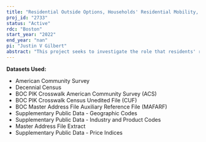 ```yaml
---
title: "Residential Outside Options, Households' Residential Mobility, and the Welfare Effects of Place-Based Policies and Gentrification"
proj_id: "2733"
status: "Active"
rdc: "Boston"
start_year: "2022"
end_year: "nan"
pi: "Justin V Gilbert"
abstract: "This project seeks to investigate the role that residents' residential outside options - defined as the expected welfare loss experienced by residents who are displaced from their current neighborhood - play in determining the impacts of neighborhood change and place-based policies on residential mobility and other outcomes. We specify a simple model of residential choice from which we derive a measure of residents' residential outside options that depends on the cross-sectional distribution of similar households across neighborhoods. Using the Census Bureau's Decennial Census and American Community Survey data, as well as the MAFARF/MAFX, we will estimate the impacts of neighborhood change driven by rising demand for inner-city urban housing on incumbent residents and how these impacts depend on incumbent residents' residential outside options. Similarly, we will estimate the impacts of place-based policies and how these impacts depend on residential outside options. The place-based policies we plan to analyze include rent control policies, housing choice vouchers, changes in zoning restrictions, changes to school funding formulas, taxes and subsidies for new housing development, and affordable housing requirements."
---
```


**Datasets Used:**

  - American Community Survey 
  - Decennial Census 
  - BOC PIK Crosswalk American Community Survey (ACS) 
  - BOC PIK Crosswalk Census Unedited File (CUF) 
  - BOC Master Address File Auxiliary Reference File (MAFARF) 
  - Supplementary Public Data - Geographic Codes 
  - Supplementary Public Data - Industry and Product Codes 
  - Master Address File Extract 
  - Supplementary Public Data - Price Indices 

